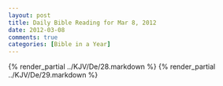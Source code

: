 ```yaml
---
layout: post
title: Daily Bible Reading for Mar 8, 2012
date: 2012-03-08
comments: true
categories: [Bible in a Year]
---
```

{% render_partial ../KJV/De/28.markdown %}
{% render_partial ../KJV/De/29.markdown %}
